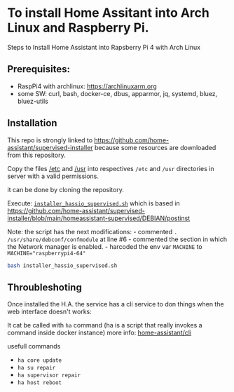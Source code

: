 # To install Home Assitant into Arch Linux and Raspberry Pi.

Steps to Install Home Assistant into Rapsberry Pi 4 with Arch Linux

## Prerequisites:

- RaspPi4 with archlinux: https://archlinuxarm.org 
- some SW:
	curl, bash, docker-ce, dbus, apparmor, jq, systemd, bluez, bluez-utils

## Installation

This repo is strongly linked to https://github.com/home-assistant/supervised-installer because some resources are downloaded from this
repository.

Copy the files [/etc](https://github.com/home-assistant/supervised-installer/tree/main/homeassistant-supervised/etc) and [/usr](https://github.com/home-assistant/supervised-installer/tree/main/homeassistant-supervised/usr) into respectives 
`/etc` and `/usr` directories in server with a valid permissions. 

it can be done by cloning the repository.

Execute: [`installer_hassio_supervised.sh`](installer_hassio_supervised.sh) which is based in https://github.com/home-assistant/supervised-installer/blob/main/homeassistant-supervised/DEBIAN/postinst

Note: the script has the next modifications:
	- commented `. /usr/share/debconf/confmodule` at line #6
	- commented the section in which the Network manager is enabled.
	- harcoded the env var `MACHINE` to `MACHINE="raspberrypi4-64"`

```bash
bash installer_hassio_supervised.sh 
```

## Throubleshoting

Once installed the H.A. the service has a cli service to don things when the web interface doesn't works:

It cat be called with `ha` command (ha is a script that really invokes a command inside docker instance) more info: [home-assistant/cli](https://github.com/home-assistant/cli)

usefull commands

- `ha core update`
- `ha su repair`
- `ha supervisor repair`
- `ha host reboot`

